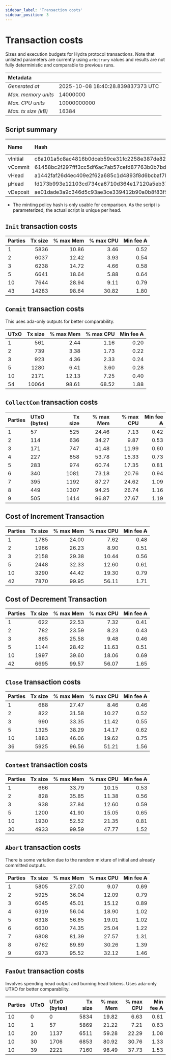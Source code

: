 ```yaml
--- 
sidebar_label: 'Transaction costs' 
sidebar_position: 3 
--- 
```


# Transaction costs 

Sizes and execution budgets for Hydra protocol transactions. Note that unlisted parameters are currently using `arbitrary` values and results are not fully deterministic and comparable to previous runs.

| Metadata | |
| :--- | :--- |
| _Generated at_ | 2025-10-08 18:40:28.839837373 UTC |
| _Max. memory units_ | 14000000 |
| _Max. CPU units_ | 10000000000 |
| _Max. tx size (kB)_ | 16384 |

## Script summary

| Name   | Hash | Size (Bytes) 
| :----- | :--- | -----------: 
| νInitial | c8a101a5c8ac4816b0dceb59ce31fc2258e387de828f02961d2f2045 | 2652 | 
| νCommit | 61458bc2f297fff3cc5df6ac7ab57cefd87763b0b7bd722146a1035c | 685 | 
| νHead | a1442faf26d4ec409e2f62a685c1d4893f8d6bcbaf7bcb59d6fa1340 | 14599 | 
| μHead | fd173b993e12103cd734ca6710d364e17120a5eb37a224c64ab2b188* | 5284 | 
| νDeposit | ae01dade3a9c346d5c93ae3ce339412b90a0b8f83f94ec6baa24e30c | 1102 | 

* The minting policy hash is only usable for comparison. As the script is parameterized, the actual script is unique per head.

## `Init` transaction costs

| Parties | Tx size | % max Mem | % max CPU | Min fee ₳ |
| :------ | ------: | --------: | --------: | --------: |
| 1| 5836 | 10.86 | 3.46 | 0.52 |
| 2| 6037 | 12.42 | 3.93 | 0.54 |
| 3| 6238 | 14.72 | 4.66 | 0.58 |
| 5| 6641 | 18.64 | 5.88 | 0.64 |
| 10| 7644 | 28.94 | 9.11 | 0.79 |
| 43| 14283 | 98.64 | 30.82 | 1.80 |


## `Commit` transaction costs
 This uses ada-only outputs for better comparability.

| UTxO | Tx size | % max Mem | % max CPU | Min fee ₳ |
| :--- | ------: | --------: | --------: | --------: |
| 1| 561 | 2.44 | 1.16 | 0.20 |
| 2| 739 | 3.38 | 1.73 | 0.22 |
| 3| 923 | 4.36 | 2.33 | 0.24 |
| 5| 1280 | 6.41 | 3.60 | 0.28 |
| 10| 2171 | 12.13 | 7.25 | 0.40 |
| 54| 10064 | 98.61 | 68.52 | 1.88 |


## `CollectCom` transaction costs

| Parties | UTxO (bytes) |Tx size | % max Mem | % max CPU | Min fee ₳ |
| :------ | :----------- |------: | --------: | --------: | --------: |
| 1 | 57 | 525 | 24.46 | 7.13 | 0.42 |
| 2 | 114 | 636 | 34.27 | 9.87 | 0.53 |
| 3 | 171 | 747 | 41.48 | 11.99 | 0.60 |
| 4 | 227 | 858 | 53.78 | 15.33 | 0.73 |
| 5 | 283 | 974 | 60.74 | 17.35 | 0.81 |
| 6 | 340 | 1081 | 73.18 | 20.76 | 0.94 |
| 7 | 395 | 1192 | 87.27 | 24.62 | 1.09 |
| 8 | 449 | 1307 | 94.25 | 26.74 | 1.16 |
| 9 | 505 | 1414 | 96.87 | 27.67 | 1.19 |


## Cost of Increment Transaction

| Parties | Tx size | % max Mem | % max CPU | Min fee ₳ |
| :------ | ------: | --------: | --------: | --------: |
| 1| 1785 | 24.00 | 7.62 | 0.48 |
| 2| 1966 | 26.23 | 8.90 | 0.51 |
| 3| 2158 | 29.38 | 10.44 | 0.56 |
| 5| 2448 | 32.33 | 12.60 | 0.61 |
| 10| 3290 | 44.42 | 19.30 | 0.79 |
| 42| 7870 | 99.95 | 56.11 | 1.71 |


## Cost of Decrement Transaction

| Parties | Tx size | % max Mem | % max CPU | Min fee ₳ |
| :------ | ------: | --------: | --------: | --------: |
| 1| 622 | 22.53 | 7.32 | 0.41 |
| 2| 782 | 23.59 | 8.23 | 0.43 |
| 3| 865 | 25.58 | 9.48 | 0.46 |
| 5| 1144 | 28.42 | 11.63 | 0.51 |
| 10| 1997 | 39.60 | 18.06 | 0.69 |
| 42| 6695 | 99.57 | 56.07 | 1.65 |


## `Close` transaction costs

| Parties | Tx size | % max Mem | % max CPU | Min fee ₳ |
| :------ | ------: | --------: | --------: | --------: |
| 1| 688 | 27.47 | 8.46 | 0.46 |
| 2| 822 | 31.58 | 10.27 | 0.52 |
| 3| 990 | 33.35 | 11.42 | 0.55 |
| 5| 1325 | 38.29 | 14.17 | 0.62 |
| 10| 1883 | 46.06 | 19.62 | 0.75 |
| 36| 5925 | 96.56 | 51.21 | 1.56 |


## `Contest` transaction costs

| Parties | Tx size | % max Mem | % max CPU | Min fee ₳ |
| :------ | ------: | --------: | --------: | --------: |
| 1| 666 | 33.79 | 10.15 | 0.53 |
| 2| 828 | 35.85 | 11.38 | 0.56 |
| 3| 938 | 37.84 | 12.60 | 0.59 |
| 5| 1200 | 41.90 | 15.05 | 0.65 |
| 10| 1930 | 52.52 | 21.35 | 0.81 |
| 30| 4933 | 99.59 | 47.77 | 1.52 |


## `Abort` transaction costs
There is some variation due to the random mixture of initial and already committed outputs.

| Parties | Tx size | % max Mem | % max CPU | Min fee ₳ |
| :------ | ------: | --------: | --------: | --------: |
| 1| 5805 | 27.00 | 9.07 | 0.69 |
| 2| 5925 | 36.04 | 12.09 | 0.79 |
| 3| 6045 | 45.01 | 15.12 | 0.89 |
| 4| 6319 | 56.04 | 18.90 | 1.02 |
| 5| 6318 | 56.85 | 19.01 | 1.02 |
| 6| 6630 | 74.35 | 25.04 | 1.22 |
| 7| 6808 | 81.39 | 27.57 | 1.31 |
| 8| 6762 | 89.89 | 30.26 | 1.39 |
| 9| 6973 | 95.52 | 32.12 | 1.46 |


## `FanOut` transaction costs
Involves spending head output and burning head tokens. Uses ada-only UTXO for better comparability.

| Parties | UTxO  | UTxO (bytes) | Tx size | % max Mem | % max CPU | Min fee ₳ |
| :------ | :---- | :----------- | ------: | --------: | --------: | --------: |
| 10 | 0 | 0 | 5834 | 19.82 | 6.63 | 0.61 |
| 10 | 1 | 57 | 5869 | 21.22 | 7.21 | 0.63 |
| 10 | 20 | 1137 | 6511 | 59.28 | 22.29 | 1.08 |
| 10 | 30 | 1706 | 6853 | 80.92 | 30.76 | 1.33 |
| 10 | 39 | 2221 | 7160 | 98.49 | 37.73 | 1.53 |

